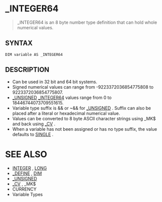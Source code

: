 # _INTEGER64
> _INTEGER64 is an 8 byte number type definition that can hold whole numerical values.

## SYNTAX
`DIM variable AS _INTEGER64`

## DESCRIPTION
* Can be used in 32 bit and 64 bit systems.
* Signed numerical values can range from -9223372036854775808 to 9223372036854775807.
* [_UNSIGNED](_UNSIGNED.md) [_INTEGER64](_INTEGER64.md) values range from 0 to 18446744073709551615.
* Variable type suffix is && or ~&& for [_UNSIGNED](_UNSIGNED.md) . Suffix can also be placed after a literal or hexadecimal numerical value.
* Values can be converted to 8 byte ASCII character strings using _MK$ and back using [_CV](_CV.md) .
* When a variable has not been assigned or has no type suffix, the value defaults to [SINGLE](SINGLE.md) .


# SEE ALSO
* [INTEGER](INTEGER.md) , [LONG](LONG.md)
* [_DEFINE](_DEFINE.md) , [DIM](DIM.md)
* [_UNSIGNED](_UNSIGNED.md)
* [_CV](_CV.md) , _MK$
* CURRENCY
* Variable Types

